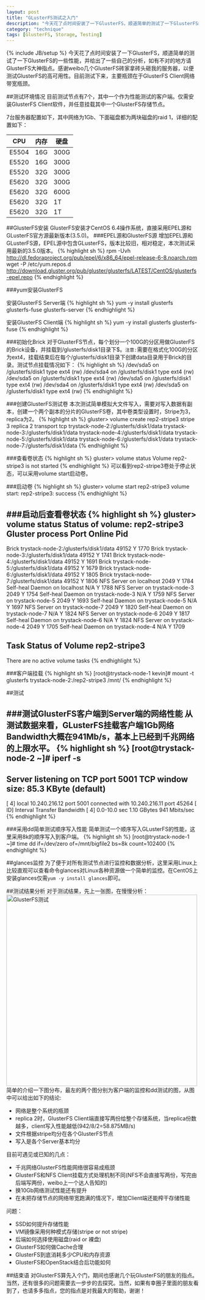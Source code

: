 ```yaml
---
layout: post
title: "GLusterFS测试之入门"
description: "今天花了点时间安装了一下GlusterFS，顺道简单的测试了一下GlusterFS的一些性能，并给出了一些自己的分析，如有不对的地方请GlusterFS大神指点。感谢weibo几个GlusterFS砖家拿砖头砸我的服务器，以便测试GlusterFS的高可用性。"
category: "technique"
tags: [GlusterFS, Storage, Testing]
---
```

{% include JB/setup %}
今天花了点时间安装了一下GlusterFS，顺道简单的测试了一下GlusterFS的一些性能，并给出了一些自己的分析，如有不对的地方请GlusterFS大神指点。感谢weibo几个GlusterFS砖家拿砖头砸我的服务器，以便测试GlusterFS的高可用性。目前测试下来，主要瓶颈在于GlusterFS Client网络带宽瓶颈。

##测试环境情况
目前测试节点有7个，其中一个作为性能测试的客户端。仅需安装GlusterFS Client软件，并任意挂载其中一个GlusterFS存储节点。

7台服务器配置如下，其中网络为1Gb、下面磁盘都为两块磁盘的raid 1，详细的配置如下：

|CPU  | 内存 | 硬盘 |
|-----|------|------|
|E5504|16G   |300G  |
|E5520|16G   |300G  |
|E5520|32G   |300G  |
|E5620|32G   |300G  |
|E5620|32G   |600G  |
|E5620|32G   |1T    |
|E5620|32G   |1T    |

##GlusterFS安装
GlusterFS安装才CentOS 6.4操作系统，直接采用EPEL源和GLusterFS官方源最新版本(3.5.0)。
###EPEL源和GlusterFS源
增加EPEL源和GLusterFS源，EPEL源中包含GLusterFS，版本比较旧，相对稳定，本次测试采用最新的3.5.0版本。
{% highlight sh %}
rpm -Uvh http://dl.fedoraproject.org/pub/epel/6/x86_64/epel-release-6-8.noarch.rpm
wget -P /etc/yum.repos.d http://download.gluster.org/pub/gluster/glusterfs/LATEST/CentOS/glusterfs-epel.repo
{% endhighlight %}

###yum安装GlusterFS

安装GlusterFS Server端
{% highlight sh %}
yum -y install glusterfs glusterfs-fuse glusterfs-server
{% endhighlight %}

安装GlusterFS Client端
{% highlight sh %}
yum -y install glusterfs glusterfs-fuse
{% endhighlight %}

###初始化Brick
对于GlusterFS节点，每个划分一个100G的分区用做GlusterFS的Brick设备，并挂载到/glusterfs/disk1目录下$。`注意:`需要在格式化100G的分区为ext4，挂载结束后在每个/glusterfs/disk1目录下创建data目录用于Brick的目录。测试节点挂载情况如下：
{% highlight sh %}
/dev/sda5 on /glusterfs/disk1 type ext4 (rw)
/dev/sda4 on /glusterfs/disk1 type ext4 (rw)
/dev/sda5 on /glusterfs/disk1 type ext4 (rw)
/dev/sda5 on /glusterfs/disk1 type ext4 (rw)
/dev/sda4 on /glusterfs/disk1 type ext4 (rw)
/dev/sda5 on /glusterfs/disk1 type ext4 (rw)
{% endhighlight %}



###创建GlusterFS测试卷
本次测试简单模拟大文件写入，需要对写入数据有副本，创建一个两个副本的分片的GlusterFS卷，其中卷类型设置时，Stripe为3，replica为2。
{% highlight sh %}
gluster> volume create rep2-stripe3 stripe 3 replica 2 transport tcp  trystack-node-2:/glusterfs/disk1/data trystack-node-3:/glusterfs/disk1/data trystack-node-4:/glusterfs/disk1/data trystack-node-5:/glusterfs/disk1/data trystack-node-6:/glusterfs/disk1/data trystack-node-7:/glusterfs/disk1/data
{% endhighlight %}
	
	
###查看卷状态
{% highlight sh %}
gluster> volume status
Volume rep2-stripe3 is not started
{% endhighlight %}
可以看到rep2-stripe3卷处于停止状态，可以采用volume start启动卷。

###启动卷
{% highlight sh %}
gluster> volume start rep2-stripe3
volume start: rep2-stripe3: success
{% endhighlight %}

###启动后查看卷状态
{% highlight sh %}
gluster> volume status
Status of volume: rep2-stripe3
Gluster process						Port	Online	Pid
------------------------------------------------------------------------------
Brick trystack-node-2:/glusterfs/disk1/data		49152	Y	1770
Brick trystack-node-3:/glusterfs/disk1/data		49152	Y	1741
Brick trystack-node-4:/glusterfs/disk1/data		49152	Y	1691
Brick trystack-node-5:/glusterfs/disk1/data		49152	Y	1679
Brick trystack-node-6:/glusterfs/disk1/data		49152	Y	1805
Brick trystack-node-7:/glusterfs/disk1/data		49152	Y	1806
NFS Server on localhost					2049	Y	1784
Self-heal Daemon on localhost				N/A	Y	1788
NFS Server on trystack-node-3				2049	Y	1754
Self-heal Daemon on trystack-node-3			N/A	Y	1759
NFS Server on trystack-node-5				2049	Y	1693
Self-heal Daemon on trystack-node-5			N/A	Y	1697
NFS Server on trystack-node-7				2049	Y	1820
Self-heal Daemon on trystack-node-7			N/A	Y	1824
NFS Server on trystack-node-6				2049	Y	1817
Self-heal Daemon on trystack-node-6			N/A	Y	1824
NFS Server on trystack-node-4				2049	Y	1705
Self-heal Daemon on trystack-node-4			N/A	Y	1709

Task Status of Volume rep2-stripe3
------------------------------------------------------------------------------
There are no active volume tasks
{% endhighlight %}


###客户端挂载
{% highlight sh %}
[root@trystack-node-1 kevin]# mount -t glusterfs trystack-node-2:/rep2-stripe3 /mnt/
{% endhighlight %}


##测试

###测试GlusterFS客户端到Server端的网络性能
从测试数据来看，GLusterFS挂载客户端1Gb网络Bandwidth大概在941Mb/s，基本上已经到千兆网络的上限水平。
{% highlight sh %}
[root@trystack-node-2 ~]# iperf -s
------------------------------------------------------------
Server listening on TCP port 5001
TCP window size: 85.3 KByte (default)
------------------------------------------------------------
[  4] local 10.240.216.12 port 5001 connected with 10.240.216.11 port 45264
[ ID] Interval       Transfer     Bandwidth
[  4]  0.0-10.0 sec  1.10 GBytes   941 Mbits/sec
{% endhighlight %}

###采用dd简单测试顺序写入性能
简单测试一个顺序写入GLusterFS的性能，这里采用8k的顺序写入到客户端。
{% highlight sh %}
[root@trystack-node-1 ~]# time dd if=/dev/zero of=/mnt/bigfile2 bs=8k count=102400
{% endhighlight %}

##glances监控
为了便于对所有测试节点进行监控和数据分析，这里采用Linux上比较直观可以查看命令glances对Linux各种资源做一个简单的监控。在CentOS上安装glances仅需`yum -y install glances`即可。

##测试结果分析
对于测试结果，先上一张图，在慢慢分析：
<img src="../../../../../assets/image/glusterfs_test1.png" title="GlusterFS测试" width="500" >
简单的介绍一下图分布，最左的两个图分别为客户端的监控和dd测试的图，从图中可以给出如下的结论:

* 网络是整个系统的瓶颈
* replica 2时，GlusterFS Client端直接写两份给整个存储系统，当replica份数越多，client写入性能越低(942/8/2=58.875MB/s)
* 文件根据stripe均分在各个GlusterFS节点
* 写入是各个Server基本均分

目前可遇见或已知的几点：

* 千兆网络GlusterFS性能网络很容易成瓶颈
* GlusterFS和NFS Client挂载方式处理机制不同(NFS不会直接写两份，写完由后端写两份，weibo上一个达人告知的)
* 换10Gb网络测试性能还有提升
* 在未把存储节点的网络带宽跑满的情况下，增加Client端还能榨干存储性能

问题：

* SSD如何提升存储性能
* VM镜像采用何种模式存储(stripe or not stripe)
* 后端如何选择使用磁盘(raid or 裸盘)
* GlusterFS如何做Cache合理
* GlusterFS到底消耗多少CPU和内存资源
* GlusterFS和OpenStack结合后功能如何

##结束语
对GlusterFS算先入个门，期间也感谢几个玩GlusterFS的朋友的指点。当然，还有很多的问题需要去一步步的去探究。当然，如果有幸圈子里面的朋友看到了，也请多多指点，您的指点是对我最大的帮助，谢谢！
